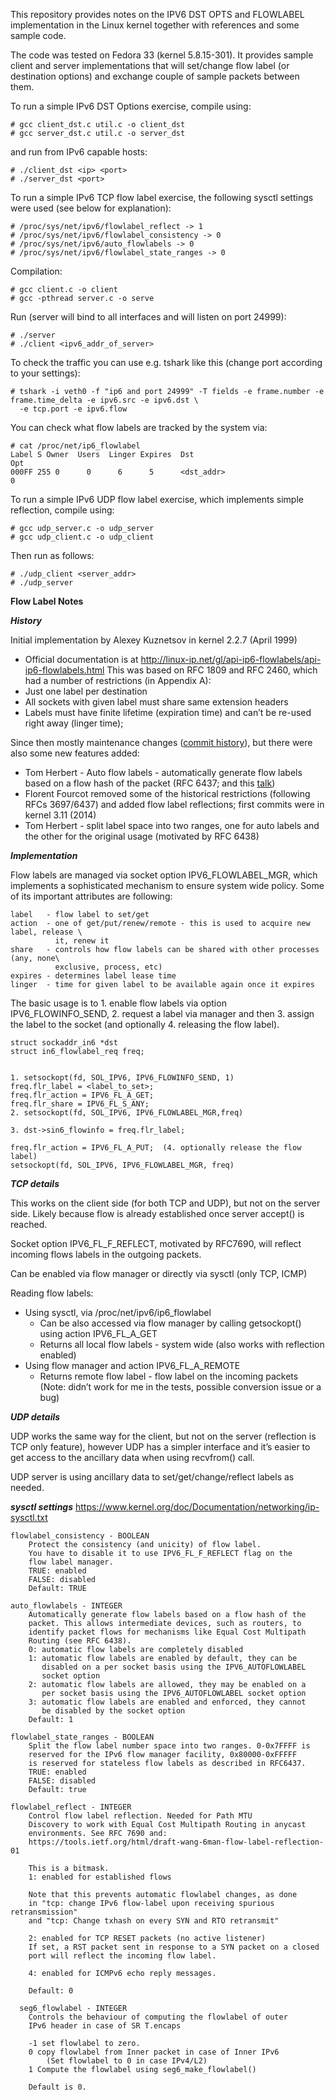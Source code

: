 

This repository provides notes on the IPV6 DST OPTS and FLOWLABEL implementation in the Linux kernel together with references and some sample code.

The code was tested on Fedora 33 (kernel 5.8.15-301). It provides sample client and server implementations that will set/change flow label (or destination options) and exchange couple of sample packets between them.

To run a simple IPv6 DST Options exercise, compile using:
```
# gcc client_dst.c util.c -o client_dst
# gcc server_dst.c util.c -o server_dst
```
and run from IPv6 capable hosts:
```
# ./client_dst <ip> <port>
# ./server_dst <port>
```

To run a simple IPv6 TCP flow label exercise, the following sysctl settings were used (see below for explanation):
```
# /proc/sys/net/ipv6/flowlabel_reflect -> 1
# /proc/sys/net/ipv6/flowlabel_consistency -> 0
# /proc/sys/net/ipv6/auto_flowlabels -> 0
# /proc/sys/net/ipv6/flowlabel_state_ranges -> 0
```
Compilation:
```
# gcc client.c -o client
# gcc -pthread server.c -o serve
```
Run (server will bind to all interfaces and will listen on port 24999):
```
# ./server
# ./client <ipv6_addr_of_server>
```

To check the traffic you can use e.g. tshark like this (change port according to your settings):
```
# tshark -i veth0 -f "ip6 and port 24999" -T fields -e frame.number -e frame.time_delta -e ipv6.src -e ipv6.dst \
  -e tcp.port -e ipv6.flow 
```

You can check what flow labels are tracked by the system via:
```
# cat /proc/net/ip6_flowlabel
Label S Owner  Users  Linger Expires  Dst                              Opt
000FF 255 0      0      6      5      <dst_addr>                       0
```

To run a simple IPv6 UDP flow label exercise, which implements simple reflection, compile using:
```
# gcc udp_server.c -o udp_server
# gcc udp_client.c -o udp_client
```

Then run as follows:
```
# ./udp_client <server_addr>
# ./udp_server
```

**Flow Label Notes**

***History***

Initial implementation by Alexey Kuznetsov in kernel 2.2.7 (April 1999)
- Official documentation is at http://linux-ip.net/gl/api-ip6-flowlabels/api-ip6-flowlabels.html
This was based on RFC 1809 and RFC 2460, which had a number of restrictions (in Appendix A): 
- Just one label per destination
- All sockets with given label must share same extension headers
- Labels must have finite lifetime (expiration time) and can’t be re-used right away (linger time); 

Since then mostly maintenance changes ([commit history](https://github.com/torvalds/linux/commits/master?before=dcc0b49040c70ad827a7f3d58a21b01fdb14e749+35&branch=master&path%5B%5D=net&path%5B%5D=ipv6&path%5B%5D=ip6_flowlabel.c)), but there were also some new features added:
- Tom Herbert - Auto flow labels - automatically generate flow labels based on a flow hash of the packet (RFC 6437; and this [talk](https://datatracker.ietf.org/meeting/110/materials/slides-110-v6ops-tcp-socket-hash-flow-label-00))
- Florent Fourcot removed some of the historical restrictions (following RFCs 3697/6437) and added flow label reflections; first commits were in kernel 3.11 (2014)
- Tom Herbert - split label space into two ranges, one for auto labels and the other for the original usage (motivated by RFC 6438)

***Implementation***

Flow labels are managed via socket option IPV6_FLOWLABEL_MGR, which implements a sophisticated mechanism to ensure system wide policy. Some of its important attributes are following:
```
label   - flow label to set/get
action  - one of get/put/renew/remote - this is used to acquire new label, release \
          it, renew it 
share   - controls how flow labels can be shared with other processes (any, none\
          exclusive, process, etc)
expires - determines label lease time
linger  - time for given label to be available again once it expires
```

The basic usage is to 1. enable flow labels via option IPV6_FLOWINFO_SEND, 2. request a label via manager and then 3. assign the label to the socket (and optionally 4. releasing the flow label).
```
struct sockaddr_in6 *dst
struct in6_flowlabel_req freq;


1. setsockopt(fd, SOL_IPV6, IPV6_FLOWINFO_SEND, 1)                     
freq.flr_label = <label_to_set>;
freq.flr_action = IPV6_FL_A_GET;
freq.flr_share = IPV6_FL_S_ANY;
2. setsockopt(fd, SOL_IPV6, IPV6_FLOWLABEL_MGR,freq)

3. dst->sin6_flowinfo = freq.flr_label;

freq.flr_action = IPV6_FL_A_PUT;  (4. optionally release the flow label)
setsockopt(fd, SOL_IPV6, IPV6_FLOWLABEL_MGR, freq)
```

***TCP details***

This works on the client side (for both TCP and UDP), but not on the server side. Likely because flow is already established once server accept() is reached.

Socket option IPV6_FL_F_REFLECT, motivated by RFC7690, will reflect incoming flows labels in the outgoing packets.

Can be enabled via flow manager or directly via sysctl (only TCP, ICMP)

Reading flow labels:
- Using sysctl, via /proc/net/ipv6/ip6_flowlabel
  - Can be also accessed via flow manager by calling getsockopt() using action IPV6_FL_A_GET
  - Returns all local flow labels - system wide (also works with reflection enabled)
- Using flow manager and action IPV6_FL_A_REMOTE
  - Returns remote flow label - flow label on the incoming packets (Note: didn’t work for me in the tests, possible conversion issue or a bug)

***UDP details***

UDP works the same way for the client, but not on the server (reflection is TCP only feature), however UDP has a simpler interface and it’s easier to get access to the ancillary data when using recvfrom() call.

UDP server is using ancillary data to set/get/change/reflect labels as needed. 

***sysctl settings***
https://www.kernel.org/doc/Documentation/networking/ip-sysctl.txt

```
flowlabel_consistency - BOOLEAN
	Protect the consistency (and unicity) of flow label.
	You have to disable it to use IPV6_FL_F_REFLECT flag on the
	flow label manager.
	TRUE: enabled
	FALSE: disabled
	Default: TRUE

auto_flowlabels - INTEGER
	Automatically generate flow labels based on a flow hash of the
	packet. This allows intermediate devices, such as routers, to
	identify packet flows for mechanisms like Equal Cost Multipath
	Routing (see RFC 6438).
	0: automatic flow labels are completely disabled
	1: automatic flow labels are enabled by default, they can be
	   disabled on a per socket basis using the IPV6_AUTOFLOWLABEL
	   socket option
	2: automatic flow labels are allowed, they may be enabled on a
	   per socket basis using the IPV6_AUTOFLOWLABEL socket option
	3: automatic flow labels are enabled and enforced, they cannot
	   be disabled by the socket option
	Default: 1

flowlabel_state_ranges - BOOLEAN
	Split the flow label number space into two ranges. 0-0x7FFFF is
	reserved for the IPv6 flow manager facility, 0x80000-0xFFFFF
	is reserved for stateless flow labels as described in RFC6437.
	TRUE: enabled
	FALSE: disabled
	Default: true

flowlabel_reflect - INTEGER
	Control flow label reflection. Needed for Path MTU
	Discovery to work with Equal Cost Multipath Routing in anycast
	environments. See RFC 7690 and:
	https://tools.ietf.org/html/draft-wang-6man-flow-label-reflection-01

	This is a bitmask.
	1: enabled for established flows

	Note that this prevents automatic flowlabel changes, as done
	in "tcp: change IPv6 flow-label upon receiving spurious retransmission"
	and "tcp: Change txhash on every SYN and RTO retransmit"

	2: enabled for TCP RESET packets (no active listener)
	If set, a RST packet sent in response to a SYN packet on a closed
	port will reflect the incoming flow label.

	4: enabled for ICMPv6 echo reply messages.

	Default: 0

  seg6_flowlabel - INTEGER
	Controls the behaviour of computing the flowlabel of outer
	IPv6 header in case of SR T.encaps

	-1 set flowlabel to zero.
	0 copy flowlabel from Inner packet in case of Inner IPv6
		(Set flowlabel to 0 in case IPv4/L2)
	1 Compute the flowlabel using seg6_make_flowlabel()

	Default is 0.
```





